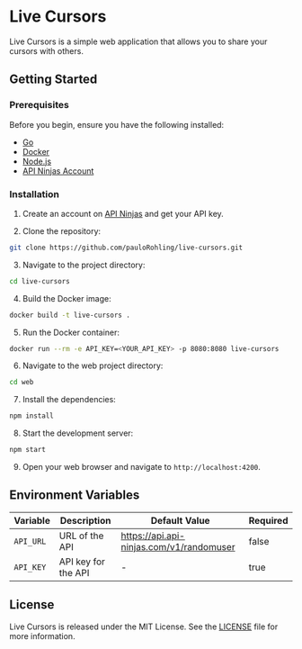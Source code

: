 # Live Cursors

Live Cursors is a simple web application that allows you to share your cursors with others.

## Getting Started

### Prerequisites

Before you begin, ensure you have the following installed:

- [Go](https://go.dev/doc/install)
- [Docker](https://docs.docker.com/get-docker/)
- [Node.js](https://nodejs.org/en/download/)
- [API Ninjas Account](https://api-ninjas.com/)

### Installation

1. Create an account on [API Ninjas](https://api-ninjas.com/) and get your API key.

2. Clone the repository:

```bash
git clone https://github.com/pauloRohling/live-cursors.git
```

3. Navigate to the project directory:

```bash
cd live-cursors
```

4. Build the Docker image:

```bash
docker build -t live-cursors .
```

5. Run the Docker container:

```bash
docker run --rm -e API_KEY=<YOUR_API_KEY> -p 8080:8080 live-cursors
```

6. Navigate to the web project directory:

```bash
cd web
```

7. Install the dependencies:

```bash
npm install
```

8. Start the development server:

```bash
npm start
```

9. Open your web browser and navigate to `http://localhost:4200`.


## Environment Variables

| Variable  | Description         | Default Value                            | Required |
|-----------|---------------------|------------------------------------------|----------|
| `API_URL` | URL of the API      | https://api.api-ninjas.com/v1/randomuser | false    |
| `API_KEY` | API key for the API | -                                        | true     |

## License

Live Cursors is released under the MIT License. See the [LICENSE](LICENSE) file for more information.